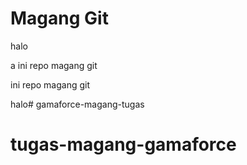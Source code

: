 # Magang Git

halo

a
ini repo magang git

ini repo magang git

halo# gamaforce-magang-tugas
# tugas-magang-gamaforce
